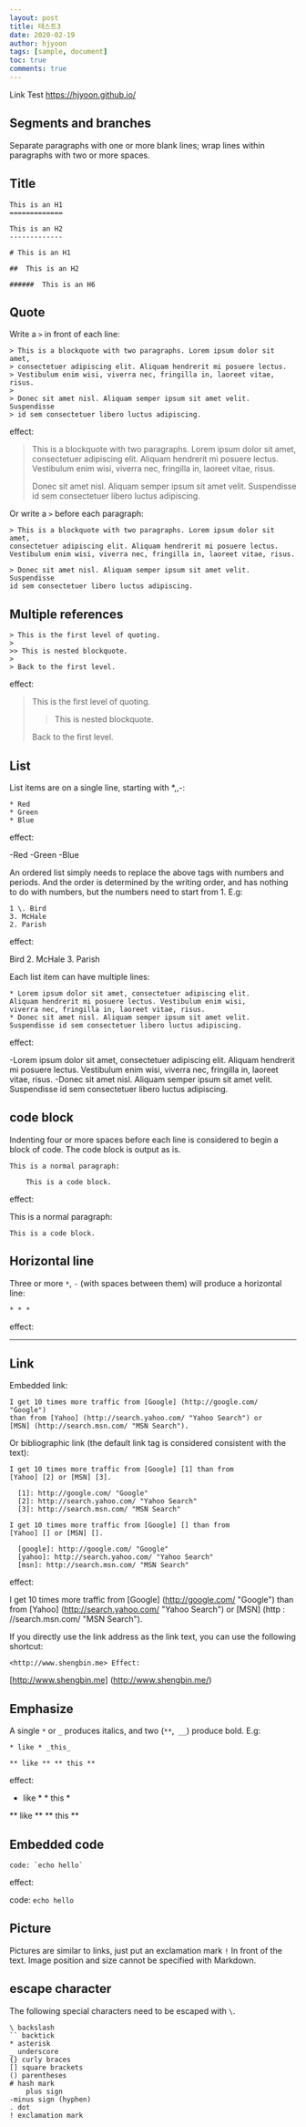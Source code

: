 ```yaml
---
layout: post
title: 테스트3
date: 2020-02-19
author: hjyoon
tags: [sample, document]
toc: true
comments: true
---
```


Link Test <https://hjyoon.github.io/>


## Segments and branches

Separate paragraphs with one or more blank lines; wrap lines within paragraphs with two or more spaces.


## Title

```
This is an H1
=============

This is an H2
-------------

# This is an H1

##  This is an H2

######  This is an H6

```


## Quote

Write a `>` in front of each line:

```
> This is a blockquote with two paragraphs. Lorem ipsum dolor sit amet,
> consectetuer adipiscing elit. Aliquam hendrerit mi posuere lectus.
> Vestibulum enim wisi, viverra nec, fringilla in, laoreet vitae, risus.
>
> Donec sit amet nisl. Aliquam semper ipsum sit amet velit. Suspendisse
> id sem consectetuer libero luctus adipiscing.
```

effect:

> This is a blockquote with two paragraphs. Lorem ipsum dolor sit amet, consectetuer adipiscing elit. Aliquam hendrerit mi posuere lectus. Vestibulum enim wisi, viverra nec, fringilla in, laoreet vitae, risus.
>
> Donec sit amet nisl. Aliquam semper ipsum sit amet velit. Suspendisse id sem consectetuer libero luctus adipiscing.

Or write a `>` before each paragraph:

```
> This is a blockquote with two paragraphs. Lorem ipsum dolor sit amet,
consectetuer adipiscing elit. Aliquam hendrerit mi posuere lectus.
Vestibulum enim wisi, viverra nec, fringilla in, laoreet vitae, risus.

> Donec sit amet nisl. Aliquam semper ipsum sit amet velit. Suspendisse
id sem consectetuer libero luctus adipiscing.
```


## Multiple references

```
> This is the first level of quoting.
>
>> This is nested blockquote.
>
> Back to the first level.
```

effect:

> This is the first level of quoting.
>
>> This is nested blockquote.
>
> Back to the first level.


## List

List items are on a single line, starting with *,,-:

```
* Red
* Green
* Blue
```

effect:

-Red
-Green
-Blue

An ordered list simply needs to replace the above tags with numbers and periods. And the order is determined by the writing order, and has nothing to do with numbers, but the numbers need to start from 1. E.g:

```
1 \. Bird
3. McHale
2. Parish
```

effect:

Bird
2. McHale
3. Parish

Each list item can have multiple lines:

```
* Lorem ipsum dolor sit amet, consectetuer adipiscing elit.
Aliquam hendrerit mi posuere lectus. Vestibulum enim wisi,
viverra nec, fringilla in, laoreet vitae, risus.
* Donec sit amet nisl. Aliquam semper ipsum sit amet velit.
Suspendisse id sem consectetuer libero luctus adipiscing.
```

effect:

-Lorem ipsum dolor sit amet, consectetuer adipiscing elit. Aliquam hendrerit mi posuere lectus. Vestibulum enim wisi, viverra nec, fringilla in, laoreet vitae, risus.
-Donec sit amet nisl. Aliquam semper ipsum sit amet velit. Suspendisse id sem consectetuer libero luctus adipiscing.


## code block

Indenting four or more spaces before each line is considered to begin a block of code. The code block is output as is.

```
This is a normal paragraph:

    This is a code block.
```

effect:

This is a normal paragraph:

```
This is a code block.
```


## Horizontal line

Three or more `*`, `-` (with spaces between them) will produce a horizontal line:

```
* * *
```

effect:

* * * * *


## Link

Embedded link:

```
I get 10 times more traffic from [Google] (http://google.com/ "Google")
than from [Yahoo] (http://search.yahoo.com/ "Yahoo Search") or
[MSN] (http://search.msn.com/ "MSN Search").
```

Or bibliographic link (the default link tag is considered consistent with the text):

```
I get 10 times more traffic from [Google] [1] than from
[Yahoo] [2] or [MSN] [3].

  [1]: http://google.com/ "Google"
  [2]: http://search.yahoo.com/ "Yahoo Search"
  [3]: http://search.msn.com/ "MSN Search"

I get 10 times more traffic from [Google] [] than from
[Yahoo] [] or [MSN] [].

  [google]: http://google.com/ "Google"
  [yahoo]: http://search.yahoo.com/ "Yahoo Search"
  [msn]: http://search.msn.com/ "MSN Search"
```

effect:

I get 10 times more traffic from [Google] (http://google.com/ "Google") than from [Yahoo] (http://search.yahoo.com/ "Yahoo Search") or [MSN] (http : //search.msn.com/ "MSN Search").

If you directly use the link address as the link text, you can use the following shortcut:

```
<http://www.shengbin.me> Effect:
```

[http://www.shengbin.me] (http://www.shengbin.me/)


## Emphasize

A single `*` or `_` produces italics, and two (` ** `,` __`) produce bold. E.g:

```
* like * _this_

** like ** ** this **
```

effect:

* like * * this *

** like ** ** this **


## Embedded code

```
code: `echo hello`
```

effect:

code: `echo hello`


## Picture

Pictures are similar to links, just put an exclamation mark `!` In front of the text. Image position and size cannot be specified with Markdown.


## escape character

The following special characters need to be escaped with `\`.


```
\ backslash
`` backtick
* asterisk
_ underscore
{} curly braces
[] square brackets
() parentheses
# hash mark
    plus sign
-minus sign (hyphen)
. dot
! exclamation mark
```